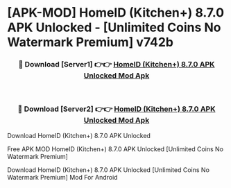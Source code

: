 # [APK-MOD] HomeID (Kitchen+) 8.7.0 APK Unlocked - [Unlimited Coins No Watermark Premium] v742b



<div align="center">
<h3>🔴 Download [Server1] 👉👉 <a href="https://momento.my/?title=HomeID_(Kitchen+)_8.7.0_APK_Unlocked">HomeID (Kitchen+) 8.7.0 APK Unlocked Mod Apk</a></h3><br>

<h3>🔴 Download [Server2] 👉👉 <a href="https://momento.my/?title=HomeID_(Kitchen+)_8.7.0_APK_Unlocked">HomeID (Kitchen+) 8.7.0 APK Unlocked Mod Apk</a></h3>
</div>



Download HomeID (Kitchen+) 8.7.0 APK Unlocked 

Free APK MOD HomeID (Kitchen+) 8.7.0 APK Unlocked [Unlimited Coins No Watermark Premium]

Download HomeID (Kitchen+) 8.7.0 APK Unlocked [Unlimited Coins No Watermark Premium] Mod For Android
